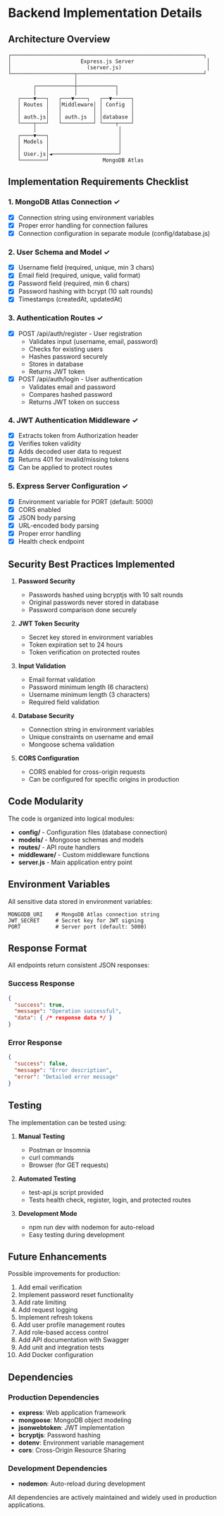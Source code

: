 # Backend Implementation Details

## Architecture Overview

```
┌─────────────────────────────────────────────────────────────┐
│                      Express.js Server                       │
│                        (server.js)                           │
└────────────────────┬────────────────────────────────────────┘
                     │
        ┌────────────┼────────────┐
        │            │            │
   ┌────▼───┐   ┌───▼────┐   ┌──▼──────┐
   │ Routes │   │Middleware│ │ Config  │
   │        │   │          │ │         │
   │ auth.js│   │ auth.js  │ │database │
   └────┬───┘   └──────────┘ └────┬────┘
        │                          │
   ┌────▼───┐                      │
   │ Models │                      │
   │        │                      │
   │ User.js│◄─────────────────────┘
   └────────┘                 MongoDB Atlas
```

## Implementation Requirements Checklist

### 1. MongoDB Atlas Connection ✓
- [x] Connection string using environment variables
- [x] Proper error handling for connection failures
- [x] Connection configuration in separate module (config/database.js)

### 2. User Schema and Model ✓
- [x] Username field (required, unique, min 3 chars)
- [x] Email field (required, unique, valid format)
- [x] Password field (required, min 6 chars)
- [x] Password hashing with bcrypt (10 salt rounds)
- [x] Timestamps (createdAt, updatedAt)

### 3. Authentication Routes ✓
- [x] POST /api/auth/register - User registration
  - Validates input (username, email, password)
  - Checks for existing users
  - Hashes password securely
  - Stores in database
  - Returns JWT token
- [x] POST /api/auth/login - User authentication
  - Validates email and password
  - Compares hashed password
  - Returns JWT token on success

### 4. JWT Authentication Middleware ✓
- [x] Extracts token from Authorization header
- [x] Verifies token validity
- [x] Adds decoded user data to request
- [x] Returns 401 for invalid/missing tokens
- [x] Can be applied to protect routes

### 5. Express Server Configuration ✓
- [x] Environment variable for PORT (default: 5000)
- [x] CORS enabled
- [x] JSON body parsing
- [x] URL-encoded body parsing
- [x] Proper error handling
- [x] Health check endpoint

## Security Best Practices Implemented

1. **Password Security**
   - Passwords hashed using bcryptjs with 10 salt rounds
   - Original passwords never stored in database
   - Password comparison done securely

2. **JWT Token Security**
   - Secret key stored in environment variables
   - Token expiration set to 24 hours
   - Token verification on protected routes

3. **Input Validation**
   - Email format validation
   - Password minimum length (6 characters)
   - Username minimum length (3 characters)
   - Required field validation

4. **Database Security**
   - Connection string in environment variables
   - Unique constraints on username and email
   - Mongoose schema validation

5. **CORS Configuration**
   - CORS enabled for cross-origin requests
   - Can be configured for specific origins in production

## Code Modularity

The code is organized into logical modules:

- **config/** - Configuration files (database connection)
- **models/** - Mongoose schemas and models
- **routes/** - API route handlers
- **middleware/** - Custom middleware functions
- **server.js** - Main application entry point

## Environment Variables

All sensitive data stored in environment variables:

```env
MONGODB_URI    # MongoDB Atlas connection string
JWT_SECRET     # Secret key for JWT signing
PORT           # Server port (default: 5000)
```

## Response Format

All endpoints return consistent JSON responses:

### Success Response
```json
{
  "success": true,
  "message": "Operation successful",
  "data": { /* response data */ }
}
```

### Error Response
```json
{
  "success": false,
  "message": "Error description",
  "error": "Detailed error message"
}
```

## Testing

The implementation can be tested using:

1. **Manual Testing**
   - Postman or Insomnia
   - curl commands
   - Browser (for GET requests)

2. **Automated Testing**
   - test-api.js script provided
   - Tests health check, register, login, and protected routes

3. **Development Mode**
   - npm run dev with nodemon for auto-reload
   - Easy testing during development

## Future Enhancements

Possible improvements for production:

1. Add email verification
2. Implement password reset functionality
3. Add rate limiting
4. Add request logging
5. Implement refresh tokens
6. Add user profile management routes
7. Add role-based access control
8. Add API documentation with Swagger
9. Add unit and integration tests
10. Add Docker configuration

## Dependencies

### Production Dependencies
- **express**: Web application framework
- **mongoose**: MongoDB object modeling
- **jsonwebtoken**: JWT implementation
- **bcryptjs**: Password hashing
- **dotenv**: Environment variable management
- **cors**: Cross-Origin Resource Sharing

### Development Dependencies
- **nodemon**: Auto-reload during development

All dependencies are actively maintained and widely used in production applications.
